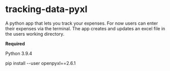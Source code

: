 # tracking-data-pyxl

A python app that lets you track your expenses. For now users can enter their expenses via the terminal. The app creates and updates an excel file in the users working directory.

**Required**

Python 3.9.4

pip install --user openpyxl==2.6.1
